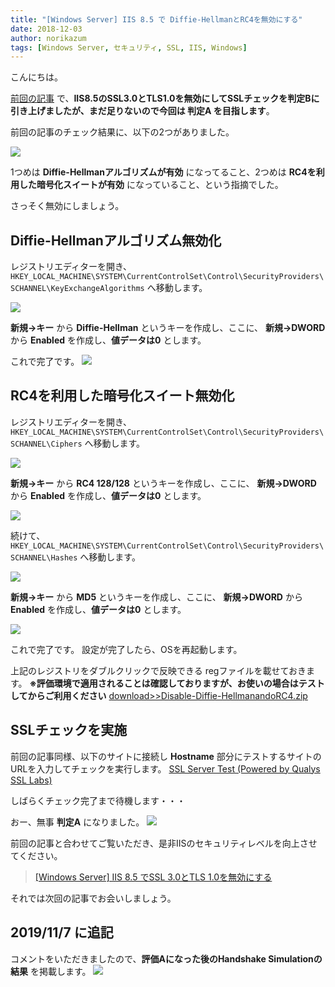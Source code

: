 ```yaml
---
title: "[Windows Server] IIS 8.5 で Diffie-HellmanとRC4を無効にする"
date: 2018-12-03
author: norikazum
tags: [Windows Server, セキュリティ, SSL, IIS, Windows]
---
```


こんにちは。

[前回の記事](/disable-ssl-3-and-tls-1-in-iis-85) で、**IIS8.5のSSL3.0とTLS1.0を無効にしてSSLチェックを判定Bに引き上げましたが、まだ足りないので今回は 判定A を目指します**。

前回の記事のチェック結果に、以下の2つがありました。

![](images/disable-diffie-hellman-and-rc-4-in-iis-85-1.png)

1つめは **Diffie-Hellmanアルゴリズムが有効** になってること、2つめは **RC4を利用した暗号化スイートが有効** になっていること、という指摘でした。

さっそく無効にしましょう。

## Diffie-Hellmanアルゴリズム無効化

レジストリエディターを開き、 `HKEY_LOCAL_MACHINE\SYSTEM\CurrentControlSet\Control\SecurityProviders\SCHANNEL\KeyExchangeAlgorithms` へ移動します。

![](images/disable-diffie-hellman-and-rc-4-in-iis-85-2.png)

**新規→キー** から **Diffie-Hellman** というキーを作成し、ここに、 **新規→DWORD** から **Enabled** を作成し、**値データは0** とします。

これで完了です。
![](images/disable-diffie-hellman-and-rc-4-in-iis-85-3.png)

## RC4を利用した暗号化スイート無効化

レジストリエディターを開き、 `HKEY_LOCAL_MACHINE\SYSTEM\CurrentControlSet\Control\SecurityProviders\SCHANNEL\Ciphers` へ移動します。

![](images/disable-diffie-hellman-and-rc-4-in-iis-85-4.png)

**新規→キー** から **RC4 128/128** というキーを作成し、ここに、 **新規→DWORD** から **Enabled** を作成し、**値データは0** とします。

![](images/disable-diffie-hellman-and-rc-4-in-iis-85-5.png)

続けて、
`HKEY_LOCAL_MACHINE\SYSTEM\CurrentControlSet\Control\SecurityProviders\SCHANNEL\Hashes` へ移動します。

![](images/disable-diffie-hellman-and-rc-4-in-iis-85-6.png)

**新規→キー** から **MD5** というキーを作成し、ここに、 **新規→DWORD** から **Enabled** を作成し、**値データは0** とします。

![](images/disable-diffie-hellman-and-rc-4-in-iis-85-7.png)

これで完了です。
設定が完了したら、OSを再起動します。

上記のレジストリをダブルクリックで反映できる regファイルを載せておきます。
**※評価環境で適用されることは確認しておりますが、お使いの場合はテストしてからご利用ください**
<a href="/wp-content/uploads/2018/10/Disable-Diffie-HellmanandoRC4.zip">download>>Disable-Diffie-HellmanandoRC4.zip</a>

## SSLチェックを実施

前回の記事同様、以下のサイトに接続し **Hostname** 部分にテストするサイトのURLを入力してチェックを実行します。
[SSL Server Test (Powered by Qualys SSL Labs)](https://www.ssllabs.com/ssltest/)

しばらくチェック完了まで待機します・・・

おー、無事 **判定A** になりました。
![](images/disable-diffie-hellman-and-rc-4-in-iis-85-8.png)

前回の記事と合わせてご覧いただき、是非IISのセキュリティレベルを向上させてください。

>[[Windows Server] IIS 8.5 でSSL 3.0とTLS 1.0を無効にする](/disable-ssl-3-and-tls-1-in-iis-85)

それでは次回の記事でお会いしましょう。

## 2019/11/7 に追記
コメントをいただきましたので、**評価Aになった後のHandshake Simulationの結果** を掲載します。
![](images/disable-diffie-hellman-and-rc-4-in-iis-85-9.png)
